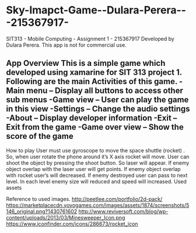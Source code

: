 # Sky-Imapct-Game--Dulara-Perera---215367917-
SIT313 - Mobile Computing - Assignment 1 - 215367917
Developed by Dulara Perera.
This app is not for commercial use.

App Overview
This is a simple game which developed using xamarine for SIT 313 project 1. Following are the main Activities of this game.
-Main menu – Display all buttons to access other sub menus
-Game view – User can play the game in this view
-Settings – Change the audio settings
-About – Display developer information
-Exit – Exit from the game
-Game over view – Show the score of the game
-------------------------------------------------------------------------------------------------------------
How to play
User must use gyroscope to move the space shuttle (rocket) . So, when user rotate the phone around it’s X axis rocket will move. User can shoot the object by pressing the shoot button. So laser will appear. If enemy object overlap with the laser user will get points. If enemy object overlap with rocket user’s will decreased. If enemy destroyed user can pass to next level. In each level enemy size will reduced and speed will increased. 
Used assets

Reference to used images.
http://peetlee.com/portfolio/2d-pack/ 
https://marketplacecdn.yoyogames.com/images/assets/1874/screenshots/5146_original.png?1430761602
http://www.reviversoft.com/blog/wp-content/uploads/2013/03/Minesweeper_Icon.png
https://www.iconfinder.com/icons/286673/rocket_icon

